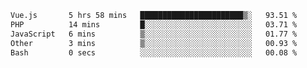 <!--START_SECTION:waka-->

```txt
Vue.js       5 hrs 58 mins   ███████████████████████▒░   93.51 %
PHP          14 mins         █░░░░░░░░░░░░░░░░░░░░░░░░   03.71 %
JavaScript   6 mins          ▒░░░░░░░░░░░░░░░░░░░░░░░░   01.77 %
Other        3 mins          ▒░░░░░░░░░░░░░░░░░░░░░░░░   00.93 %
Bash         0 secs          ░░░░░░░░░░░░░░░░░░░░░░░░░   00.08 %
```

<!--END_SECTION:waka-->
